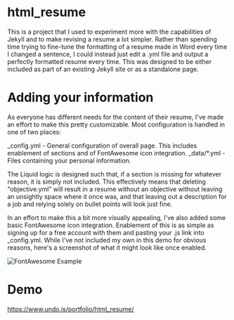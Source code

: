 # html_resume

This is a project that I used to experiment more with the capabilities of Jekyll and to make revising a resume a lot simpler. Rather than spending time trying to fine-tune the formatting of a resume made in Word every time I changed a sentence, I could instead just edit a .yml file and output a perfectly formatted resume every time. This was designed to be either included as part of an existing Jekyll site or as a standalone page.  

# Adding your information

As everyone has different needs for the content of their resume, I've made an effort to make this pretty customizable. Most configuration is handled in one of two places:

_config.yml - General configuration of overall page. This includes enablement of sections and of FontAwesome icon integration. 
_data/*.yml - Files containing your personal information.

The Liquid logic is designed such that, if a section is missing for whatever reason, it is simply not included. This effectively means that deleting "objective.yml" will result in a resume without an objective without leaving an unsightly space where it once was, and that leaving out a description for a job and relying solely on bullet points will look just fine. 

In an effort to make this a bit more visually appealing, I've also added some basic FontAwesome icon integration. Enablement of this is as simple as signing up for a free account with them and pasting your .js link into _config.yml. While I've not included my own in this demo for obvious reasons, here's a screenshot of what it might look like once enabled.

![FontAwesome Example](https://i.imgur.com/zZJykcb.png)

# Demo
https://www.undo.is/portfolio/html_resume/